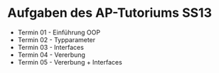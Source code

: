 # Aufgaben des AP-Tutoriums SS13

  * Termin 01 - Einführung OOP
  * Termin 02 - Typparameter
  * Termin 03 - Interfaces
  * Termin 04 - Vererbung
  * Termin 05 - Vererbung + Interfaces

